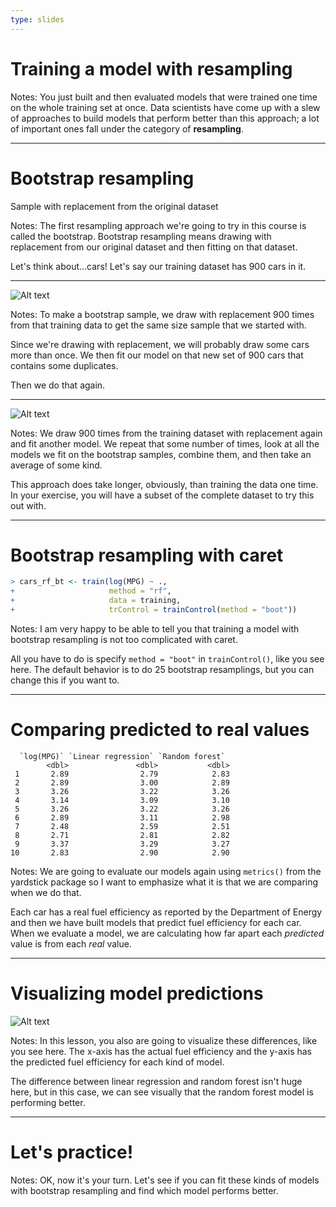 ```yaml
---
type: slides
---
```


# Training a model with resampling


Notes: You just built and then evaluated models that were trained one time on the whole training set at once. Data scientists have come up with a slew of approaches to build models that perform better than this approach; a lot of important ones fall under the category of **resampling**.

---

# Bootstrap resampling

Sample with replacement from the original dataset

Notes: The first resampling approach we're going to try in this course is called the bootstrap. Bootstrap resampling means drawing with replacement from our original dataset and then fitting on that dataset.

Let's think about...cars! Let's say our training dataset has 900 cars in it. 

---


![Alt text](https://github.com/juliasilge/supervised-ML-case-studies-course/blob/master/img/bootstrap.png?raw=true)

Notes: To make a bootstrap sample, we draw with replacement 900 times from that training data to get the same size sample that we started with. 

Since we're drawing with replacement, we will probably draw some cars more than once. We then fit our model on that new set of 900 cars that contains some duplicates. 

Then we do that again.

---

![Alt text](https://github.com/juliasilge/supervised-ML-case-studies-course/blob/master/img/bootstrap2.png?raw=true)


Notes: We draw 900 times from the training dataset with replacement again and fit another model. We repeat that some number of times, look at all the models we fit on the bootstrap samples, combine them, and then take an average of some kind.

This approach does take longer, obviously, than training the data one time. In your exercise, you will have a subset of the complete dataset to try this out with.

---

# Bootstrap resampling with caret

```r
> cars_rf_bt <- train(log(MPG) ~ ., 
+                     method = "rf", 
+                     data = training, 
+                     trControl = trainControl(method = "boot"))
```

Notes: I am very happy to be able to tell you that training a model with bootstrap resampling is not too complicated with caret. 

All you have to do is specify `method = "boot"` in `trainControl()`, like you see here. The default behavior is to do 25 bootstrap resamplings, but you can change this if you want to.

---

# Comparing predicted to real values

```out
  `log(MPG)` `Linear regression` `Random forest`
        <dbl>               <dbl>           <dbl>
 1       2.89                2.79            2.83
 2       2.89                3.00            2.89
 3       3.26                3.22            3.26
 4       3.14                3.09            3.10
 5       3.26                3.22            3.26
 6       2.89                3.11            2.98
 7       2.48                2.59            2.51
 8       2.71                2.81            2.82
 9       3.37                3.29            3.27
10       2.83                2.90            2.90
```

Notes: We are going to evaluate our models again using `metrics()` from the yardstick package so I want to emphasize what it is that we are comparing when we do that. 

Each car has a real fuel efficiency as reported by the Department of Energy and then we have built models that predict fuel efficiency for each car. When we evaluate a model, we are calculating how far apart each *predicted* value is from each *real* value.

---

# Visualizing model predictions

![Alt text](https://github.com/juliasilge/supervised-ML-case-studies-course/blob/master/img/cars_metrics.png?raw=true)

Notes: In this lesson, you also are going to visualize these differences, like you see here. The x-axis has the actual fuel efficiency and the y-axis has the predicted fuel efficiency for each kind of model. 

The difference between linear regression and random forest isn't huge here, but in this case, we can see visually that the random forest model is performing better.

---

# Let's practice!

Notes: OK, now it's your turn. Let's see if you can fit these kinds of models with bootstrap resampling and find which model performs better.











